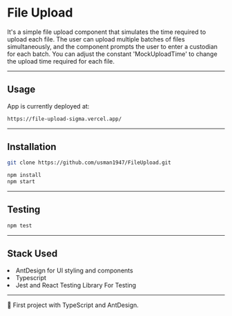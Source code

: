 # File Upload

It's a simple file upload component that simulates the time required to upload each file. The user can upload multiple batches of files simultaneously, and the component prompts the user to enter a custodian for each batch. You can adjust the constant 'MockUploadTime' to change the upload time required for each file.

<hr>

## Usage

App is currently deployed at:

```bash
https://file-upload-sigma.vercel.app/
```

<hr>

## Installation

```bash
git clone https://github.com/usman1947/FileUpload.git
```

```bash
npm install
npm start
```

<hr>

## Testing

```bash
npm test
```

<hr>

## Stack Used

<li> AntDesign for UI styling and components</li>
<li> Typescript</li>
<li> Jest and React Testing Library For Testing</li>
<hr>

🙌 First project with TypeScript and AntDesign.
